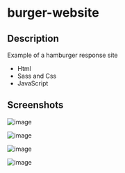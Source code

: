 # burger-website

## Description
Example of a hamburger response site
 - Html
 - Sass  and Css
 - JavaScript

## Screenshots

![image](https://user-images.githubusercontent.com/59939891/151670601-7fc769a8-0678-4f21-b927-1ba95573240c.png)

![image](https://user-images.githubusercontent.com/59939891/151670609-7a8de7e9-3912-4659-bec5-32a5f1ea5908.png)

![image](https://user-images.githubusercontent.com/59939891/151670630-5ddbcb10-e318-44ee-9675-855f1aaff617.png)

![image](https://user-images.githubusercontent.com/59939891/151670653-eaebc385-a34f-4f32-be2c-36d3b1310674.png)

